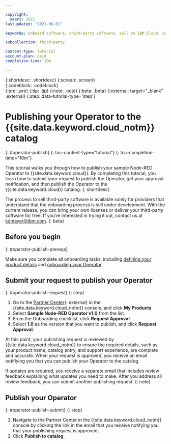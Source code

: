 ```yaml
---

copyright:
  years: 2021
lastupdated: "2021-06-01"

keywords: onboard software, third-party software, sell on IBM Cloud, partner center, publish, review, operator, Red Hat OpenShift cluster, sample Node-RED Operator 

subcollection: third-party

content-type: tutorial
account-plan: paid
completion-time: 10m 

---
```


{:shortdesc: .shortdesc}
{:screen: .screen}  
{:codeblock: .codeblock}  
{:pre: .pre}
{:tip: .tip}
{:note: .note}
{:beta: .beta}
{:external: target="_blank" .external}
{:step: data-tutorial-type='step'} 


# Publishing your Operator to the {{site.data.keyword.cloud_notm}} catalog
{: #operator-publish}
{: toc-content-type="tutorial"} 
{: toc-completion-time="10m"} 

This tutorial walks you through how to publish your sample Node-RED Operator to {{site.data.keyword.cloud}}. By completing this tutorial, you learn how to submit your request to publish the Operator, get your approval notification, and then publish the Operator to the {{site.data.keyword.cloud}} catalog.
{: shortdesc}

The process to sell third-party software is available solely for providers that understand that the onboarding process is still under development. With the current release, you can bring your own licenses or deliver your third-party software for free. If you’re interested in trying it out, contact us at kdmeyer@ibm.com.
{: beta}

## Before you begin
{: #operator-publish-prereqs}

Make sure you complete all onboarding tasks, including [defining your product details](/docs/third-party?topic=third-party-operator-define) and [onboarding your Operator](/docs/third-party?topic=third-party-operator-onboard). 

## Submit your request to publish your Operator
{: #operator-publish-request}
{: step}

1. Go to the [Partner Center](https://cloud.ibm.com/partner-center/sell){: external} in the {{site.data.keyword.cloud_notm}} console, and click **My Products**.
1. Select **Sample Node-RED Operator v1.0** from the list. 
1. From the Onboarding checklist, click **Request Approval**. 
1. Select **1.0** as the version that you want to publish, and click **Request Approval**.

At this point, your publishing request is reviewed by {{site.data.keyword.cloud_notm}} to ensure the required details, such as your product name, catalog entry, and support experience, are complete and accurate. When your request is approved, you receive an email notifiying you that you can publish your Operator to the catalog. 

If updates are required, you receive a separate email that includes review feedback explaining what updates you need to make. After you address all review feedback, you can submit another publishing request.
{: note} 

## Publish your Operator
{: #operator-publish-submit}
{: step}

1. Navigate to the Partner Center in the {{site.data.keyword.cloud_notm}} console by clicking the link in the email that you receive notifying you that your publishing request is approved. 
1. Click **Publish to catalog**.








